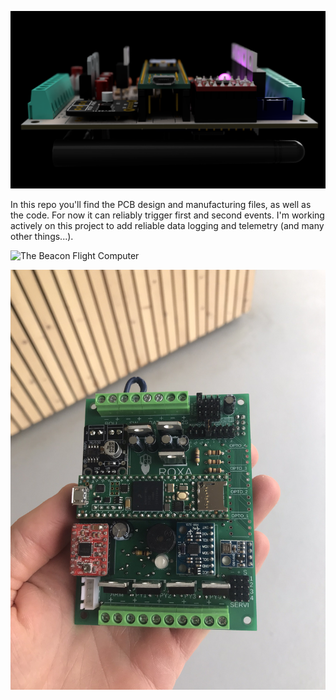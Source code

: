 ![The Beacon Flight Computer](./Hardware/Beacon_render_static.png)

In this repo you'll find the PCB design and manufacturing files, as well as the code. For now it can reliably trigger first and second events. I'm working actively on this project to add reliable data logging and telemetry (and many other things...).

![The Beacon Flight Computer](./Hardware/Beacon_render_turntable.gif)

![The Beacon Flight Computer](/Hardware/Beacon_soldered.JPEG)